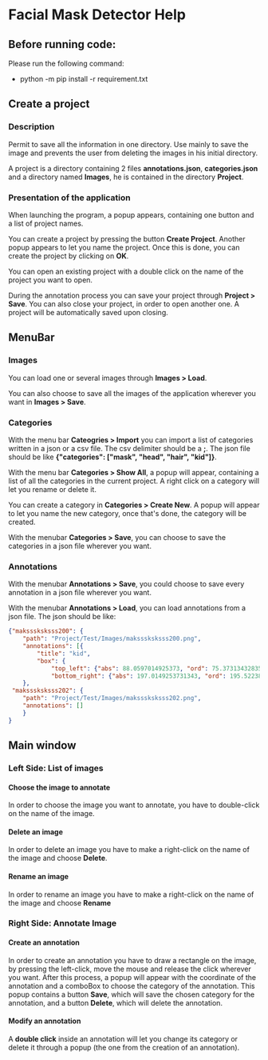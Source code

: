 # Facial Mask Detector Help

## Before running code:
Please run the following command:
- python -m pip install -r requirement.txt

## Create a project
### Description
Permit to save all the information in one directory. 
Use mainly to save the image and prevents the user from deleting the images in his initial directory.

A project is a directory containing 2 files **annotations.json**, **categories.json** and a directory named **Images**, 
he is contained in the directory **Project**.

### Presentation of the application
When launching the program, a popup appears, containing one button and a list of project names.

You can create a project by pressing the button **Create Project**. Another popup appears to let you name
the project. Once this is done, you can create the project by clicking on **OK**.

You can open an existing project with a double click on the name of the project you want to open.

During the annotation process you can save your project through **Project > Save**.
You can also close your project, in order to open another one. A project will be automatically saved upon closing.

## MenuBar

### Images
You can load one or several images through **Images > Load**.

You can also choose to save all the images of the application wherever you want in **Images > Save**.

### Categories
With the menu bar **Cateogries > Import** you can import a list of categories written in a json or a csv file.
The csv delimiter should be a **;**.
The json file should be like **{"categories":  ["mask", "head", "hair", "kid"]}**.

With the menu bar **Categories > Show All**, a popup will appear, containing a list of all the categories in the current project.
A right click on a category will let you rename or delete it.

You can create a category in **Categories > Create New**. A popup will appear to let you name the new category, once that's done, the category will be created.

With the menubar **Categories > Save**, you can choose to save the categories in a json file wherever you want.

### Annotations

With the menubar **Annotations > Save**, you could choose to save every annotation in a json file wherever you want.

With the menubar **Annotations > Load**, you can load annotations from a json file.
The json should be like:
```json 
{"maksssksksss200": {
    "path": "Project/Test/Images/maksssksksss200.png", 
    "annotations": [{
        "title": "kid", 
        "box": {
            "top_left": {"abs": 88.0597014925373, "ord": 75.3731343283582}, 
            "bottom_right": {"abs": 197.0149253731343, "ord": 195.52238805970148}}}]
    },
 "maksssksksss202": {
    "path": "Project/Test/Images/maksssksksss202.png", 
    "annotations": []
    }
}
```

## Main window

### Left Side: List of images

#### Choose the image to annotate
In order to choose the image you want to annotate, you have to double-click on the name of the image.

#### Delete an image
In order to delete an image you have to make a right-click on the name of the image and choose **Delete**.

#### Rename an image
In order to rename an image you have to make a right-click on the name of the image and choose **Rename**

### Right Side: Annotate Image

#### Create an annotation
In order to create an annotation you have to draw a rectangle on the image, by pressing the left-click,
move the mouse and release the click wherever you want. 
After this process, a popup will appear with the coordinate of the annotation and a comboBox
to choose the category of the annotation.
This popup contains a button **Save**, which will save the chosen category for the annotation, and a button **Delete**,
which will delete the annotation.


#### Modify an annotation
A **double click** inside an annotation will let you change its category or delete it through a popup (the one from the creation of an annotation).




